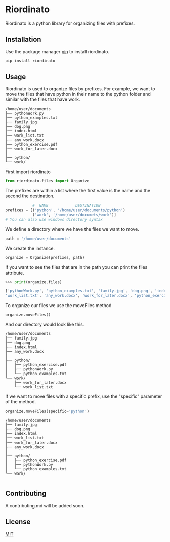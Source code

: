 # Riordinato

Riordinato is a python library for organizing files with prefixes.

## Installation

Use the package manager [pip](https://pip.pypa.io/en/stable/) to install riordinato.

```bash
pip install riordinato 
```

## Usage

Riordinato is used to organize files by prefixes. For example, we want to move the files that have python in their name to the python folder and similar with the files that have work.

```
/home/user/documents
├── pythonWork.py
├── python_examples.txt
├── family.jpg
├── dog.png
├── index.html
├── work_list.txt
├── any_work.docx
├── python_exercise.pdf
├── work_for_later.docx
│
├── python/
└── work/
```

First import riordinato

```py
from riordinato.files import Organize
```

The prefixes are within a list where the first value is the name and the second the destination.

```py
            #  NAME            DESTINATION
prefixes = [('python', '/home/user/documents/python')
            ('work', '/home/user/documets/work')]
# You can also use windows directory syntax

```

We define a directory where we have the files we want to move.

```py
path = '/home/user/documents'
```

We create the instance.

```py
organize = Organize(prefixes, path)
```

If you want to see the files that are in the path you can print the files attribute.

```py
>>> print(organize.files)

['pythonWork.py', 'python_examples.txt', 'family.jpg', 'dog.png', 'index.html', 
'work_list.txt', 'any_work.docx', 'work_for_later.docx', 'python_exercise.pdf']
```

To organize our files we use the moveFiles method

```py
organize.moveFiles()
```

And our directory would look like this.

```
/home/user/documents
├── family.jpg
├── dog.png
├── index.html
├── any_work.docx          
│
├── python/
│   ├── python_exercise.pdf
│   ├── pythonWork.py
│   └── python_examples.txt
└── work/
    ├── work_for_later.docx
    └── work_list.txt
```

If we want to move files with a specific prefix, use the "specific" parameter of the method.

```py
organize.moveFiles(specific='python')
```

```
/home/user/documents
├── family.jpg
├── dog.png
├── index.html
├── work_list.txt
├── work_for_later.docx
├── any_work.docx
│
├── python/
│   ├── python_exercise.pdf
│   ├── pythonWork.py
│   └── python_examples.txt
└── work/
    
```

## Contributing
A contributing.md will be added soon.

## License
[MIT](https://choosealicense.com/licenses/mit/)
